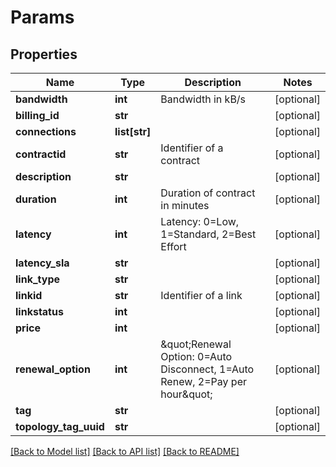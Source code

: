 # Params

## Properties
Name | Type | Description | Notes
------------ | ------------- | ------------- | -------------
**bandwidth** | **int** | Bandwidth in kB/s | [optional] 
**billing_id** | **str** |  | [optional] 
**connections** | **list[str]** |  | [optional] 
**contractid** | **str** | Identifier of a contract | [optional] 
**description** | **str** |  | [optional] 
**duration** | **int** | Duration of contract in minutes | [optional] 
**latency** | **int** | Latency: 0&#x3D;Low, 1&#x3D;Standard, 2&#x3D;Best Effort | [optional] 
**latency_sla** | **str** |  | [optional] 
**link_type** | **str** |  | [optional] 
**linkid** | **str** | Identifier of a link | [optional] 
**linkstatus** | **int** |  | [optional] 
**price** | **int** |  | [optional] 
**renewal_option** | **int** | \&quot;Renewal Option: 0&#x3D;Auto Disconnect, 1&#x3D;Auto Renew, 2&#x3D;Pay per hour\&quot; | [optional] 
**tag** | **str** |  | [optional] 
**topology_tag_uuid** | **str** |  | [optional] 

[[Back to Model list]](../README.md#documentation-for-models) [[Back to API list]](../README.md#documentation-for-api-endpoints) [[Back to README]](../README.md)


